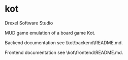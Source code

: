 # kot

Drexel Software Studio

MUD game emulation of a board game Kot.

Backend documentation see \kot\backend\README.md.

Frontend documentation see \kot\frontend\README.md.
